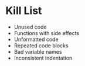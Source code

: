 Kill List
=========
* Unused code
* Functions with side effects
* Unformatted code
* Repeated code blocks
* Bad variable names
* Inconsistent indentation